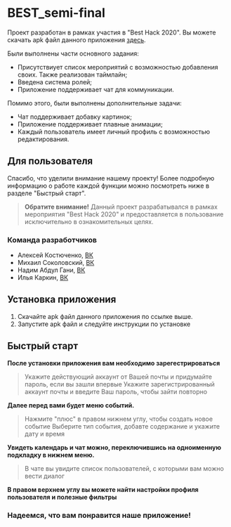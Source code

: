 # BEST_semi-final
Проект разработан в рамках участия в "Best Hack 2020".
Вы можете скачать apk файл данного приложения <a href="https://drive.google.com/drive/folders/1NZFI0RAB1G4GrFT4Oai9Vr6d0DcFLq8E?usp=sharing">здесь</a>.

Были выполнены части основного задания:
* Присутствиует список мероприятий с возможностью добавления своих. Также реализован таймлайн;
* Введена система ролей;
* Приложение поддерживает чат для коммуникации.

Помимо этого, были выполнены дополнительные задачи:
* Чат поддерживает добавку картинок;
* Приложение поддерживает плавные анимации;
* Каждый пользователь имеет личный профиль с возможностью редактирования.

## Для пользователя
Спасибо, что уделили внимание нашему проекту!
Более подробную информацию о работе каждой функции можно посмотреть ниже в разделе "Быстрый старт".
>**Обратите внимание!**
>Данный проект разрабатывался в рамках мероприятия "Best Hack 2020" и предоставляется в пользование исключительно в ознакомительных целях.

### Команда разработчиков
* Алексей Костюченко,   [ВК](https://vk.com/shaniser)
* Михаил Соколовский,   [ВК](https://vk.com/sokolmish)
* Надим Абдул Гани,   [ВК](https://vk.com/nadim.abdulgani)
* Илья Каркин,   [ВК](https://vk.com/id210438588)

## Установка приложения
1. Скачайте apk файл данного приложения по ссылке выше.
2. Запустите apk файл и следуйте инструкции по установке

## Быстрый старт
**После установки приложения вам необходимо зарегестрироваться**
>Укажите действующий аккаунт от Вашей почты и придумайте пароль, если вы зашли впервые
>Укажите зарегистрированный аккаунт почты и введите Ваш пароль, чтобы зайти повторно

**Далее перед вами будет меню событий.**
>Нажмите "плюс" в правом нижнем углу, чтобы создать новое событие
>Выберите тип события, добавте содержание и укажите дату и время

**Увидеть календарь и чат можно, переключившись на одноименную подкладку в нижнем меню.**
>В чате вы увидите список пользователей, с которыми вам можно вести диалог

**В правом верхнем углу вы можете найти настройки профиля пользователя и полезные фильтры**


### Надеемся, что вам понравится наше приложение!


